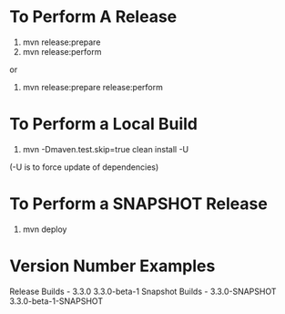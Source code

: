 To Perform A Release
====================
1) mvn release:prepare
2) mvn release:perform

or

1) mvn release:prepare release:perform

To Perform a Local Build
========================
1) mvn -Dmaven.test.skip=true clean install -U

(-U is to force update of dependencies)


To Perform a SNAPSHOT Release
=============================
1) mvn deploy


Version Number Examples
=======================
Release Builds - 3.3.0 3.3.0-beta-1
Snapshot Builds - 3.3.0-SNAPSHOT 3.3.0-beta-1-SNAPSHOT
 

